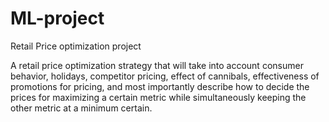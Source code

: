# ML-project
Retail Price optimization project

A retail price optimization strategy that will take into account consumer
behavior, holidays, competitor pricing, effect of cannibals, effectiveness of
promotions for pricing, and most importantly describe how to decide the
prices for maximizing a certain metric while simultaneously keeping the other
metric at a minimum certain. 
